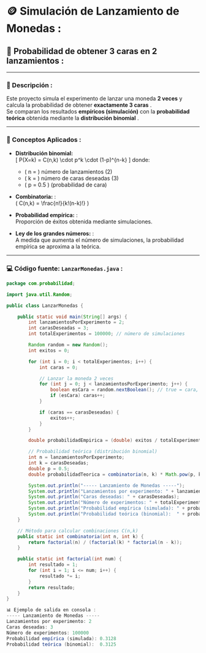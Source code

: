 # 🪙 Simulación de Lanzamiento de Monedas :  
## 🎯 Probabilidad de obtener 3 caras en 2 lanzamientos :

---

### 📘 Descripción :  
Este proyecto simula el experimento de lanzar una moneda **2 veces** y calcula la probabilidad de obtener **exactamente 3 caras** .  
Se comparan los resultados **empíricos (simulación)** con la **probabilidad teórica** obtenida mediante la **distribución binomial** .

---

### 🧩 Conceptos Aplicados :
- **Distribución binomial:**  
  \[
  P(X=k) = C(n,k) \cdot p^k \cdot (1-p)^{n-k}
  \]
  donde:
  - \( n = \) número de lanzamientos (2)  
  - \( k = \) número de caras deseadas (3)  
  - \( p = 0.5 \) (probabilidad de cara)

- **Combinatoria:** :  
  \( C(n,k) = \frac{n!}{k!(n-k)!} \)

- **Probabilidad empírica:** :  
  Proporción de éxitos obtenida mediante simulaciones.

- **Ley de los grandes números:** :  
  A medida que aumenta el número de simulaciones, la probabilidad empírica se aproxima a la teórica.

---

### 💻 Código fuente: `LanzarMonedas.java` :

```java
package com.probabilidad;

import java.util.Random;

public class LanzarMonedas {

    public static void main(String[] args) {
        int lanzamientosPorExperimento = 2;
        int carasDeseadas = 3;
        int totalExperimentos = 100000; // número de simulaciones

        Random random = new Random();
        int exitos = 0;

        for (int i = 0; i < totalExperimentos; i++) {
            int caras = 0;

            // Lanzar la moneda 2 veces
            for (int j = 0; j < lanzamientosPorExperimento; j++) {
                boolean esCara = random.nextBoolean(); // true = cara, false = sello
                if (esCara) caras++;
            }

            if (caras == carasDeseadas) {
                exitos++;
            }
        }

        double probabilidadEmpirica = (double) exitos / totalExperimentos;

        // Probabilidad teórica (distribución binomial)
        int n = lanzamientosPorExperimento;
        int k = carasDeseadas;
        double p = 0.5;
        double probabilidadTeorica = combinatoria(n, k) * Math.pow(p, k) * Math.pow(1 - p, n - k);

        System.out.println("----- Lanzamiento de Monedas -----");
        System.out.println("Lanzamientos por experimento: " + lanzamientosPorExperimento);
        System.out.println("Caras deseadas: " + carasDeseadas);
        System.out.println("Número de experimentos: " + totalExperimentos);
        System.out.println("Probabilidad empírica (simulada): " + probabilidadEmpirica);
        System.out.println("Probabilidad teórica (binomial):  " + probabilidadTeorica);
    }

    // Método para calcular combinaciones C(n,k)
    public static int combinatoria(int n, int k) {
        return factorial(n) / (factorial(k) * factorial(n - k));
    }

    public static int factorial(int num) {
        int resultado = 1;
        for (int i = 1; i <= num; i++) {
            resultado *= i;
        }
        return resultado;
    }
}

📊 Ejemplo de salida en consola : 
----- Lanzamiento de Monedas -----
Lanzamientos por experimento: 2
Caras deseadas: 3
Número de experimentos: 100000
Probabilidad empírica (simulada): 0.3128
Probabilidad teórica (binomial):  0.3125
